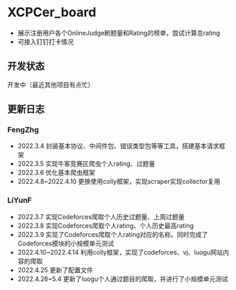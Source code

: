 # XCPCer_board
- 展示注册用户各个OnlineJudge刷题量和Rating的榜单，尝试计算总rating
- 可接入钉钉打卡情况





## 开发状态

开发中（最近其他项目有点忙）



## 更新日志

### FengZhg

- 2022.3.4 封装基本协议、中间件包、错误类型包等等工具，搭建基本请求框架
- 2022.3.5 实现牛客竞赛区爬虫个人rating、过题量
- 2022.3.6 优化基本爬虫框架
- 2022.4.8~2022.4.10 更换使用colly框架，实现scraper实现collector复用



### LiYunF

- 2022.3.7 实现Codeforces爬取个人历史过题量、上周过题量
- 2022.3.8 实现Codeforces爬取个人rating、个人历史最高rating
- 2022.3.9 实现了Codeforces爬取个人rating对应的名称。同时完成了Codeforces模块的小规模单元测试
- 2022.4.10~2022.4.14 利用colly框架，实现了codeforces、vj、luogu网站内容的爬取
- 2022.4.25 更新了配置文件
- 2022.4.26~5.4 更新了luogu个人通过题目的爬取，并进行了小规模单元测试
